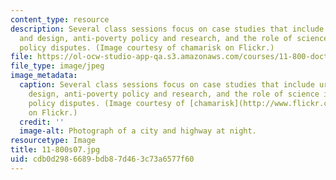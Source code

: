 ```yaml
---
content_type: resource
description: Several class sessions focus on case studies that include urban form
  and design, anti-poverty policy and research, and the role of science in environmental
  policy disputes. (Image courtesy of chamarisk on Flickr.)
file: https://ol-ocw-studio-app-qa.s3.amazonaws.com/courses/11-800-doctoral-research-seminar-knowledge-in-the-public-arena-spring-2007/cdb0d2986689bdb87d463c73a6577f60_11-800s07.jpg
file_type: image/jpeg
image_metadata:
  caption: Several class sessions focus on case studies that include urban form and
    design, anti-poverty policy and research, and the role of science in environmental
    policy disputes. (Image courtesy of [chamarisk](http://www.flickr.com/photos/chamarisk/)
    on Flickr.)
  credit: ''
  image-alt: Photograph of a city and highway at night.
resourcetype: Image
title: 11-800s07.jpg
uid: cdb0d298-6689-bdb8-7d46-3c73a6577f60
---
```

